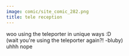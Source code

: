 ```yaml
---
image: comic/site_comic_282.png
title: tele reception
---
```

woo using the teleporter in unique ways :D  
(wait you're using the teleporter again?! -bluby)  
uhhh nope
